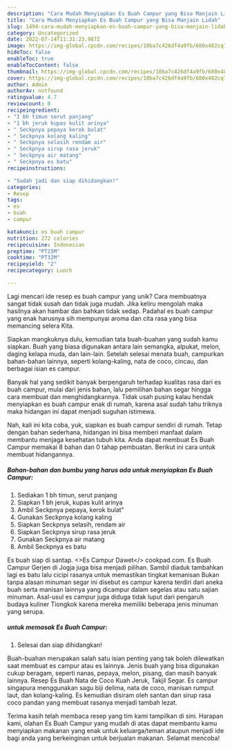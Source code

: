 ```yaml
---
description: "Cara Mudah Menyiapkan Es Buah Campur yang Bisa Manjain Lidah"
title: "Cara Mudah Menyiapkan Es Buah Campur yang Bisa Manjain Lidah"
slug: 1494-cara-mudah-menyiapkan-es-buah-campur-yang-bisa-manjain-lidah
category: Uncategorized
date: 2022-07-14T11:31:23.987Z
image: https://img-global.cpcdn.com/recipes/10ba7c426df4a9fb/680x482cq70/es-buah-campur-foto-resep-utama.jpg
hideToc: false
enableToc: true
enableTocContent: false
thumbnail: https://img-global.cpcdn.com/recipes/10ba7c426df4a9fb/680x482cq70/es-buah-campur-foto-resep-utama.jpg
cover: https://img-global.cpcdn.com/recipes/10ba7c426df4a9fb/680x482cq70/es-buah-campur-foto-resep-utama.jpg
author: Admin
authorAv: notfound
ratingvalue: 4.7
reviewcount: 8
recipeingredient:
- "1 bh timun serut panjang"
- "1 bh jeruk kupas kulit arinya"
- " Seckpnya pepaya kerok bulat"
- " Seckpnya kolang kaling"
- " Seckpnya selasih rendam air"
- " Seckpnya sirup rasa jeruk"
- " Seckpnya air matang"
- " Seckpnya es batu"
recipeinstructions:

- "Sudah jadi dan siap dihidangkan!"
categories:
- Resep
tags:
- es
- buah
- campur

katakunci: es buah campur 
nutrition: 272 calories
recipecuisine: Indonesian
preptime: "PT15M"
cooktime: "PT32M"
recipeyield: "2"
recipecategory: Lunch

---
```





Lagi mencari ide resep es buah campur yang unik? Cara membuatnya sangat tidak susah dan tidak juga mudah. Jika keliru mengolah maka hasilnya akan hambar dan bahkan tidak sedap. Padahal es buah campur yang enak harusnya sih mempunyai aroma dan cita rasa yang bisa memancing selera Kita.





Siapkan mangkuknya dulu, kemudian tata buah-buahan yang sudah kamu siapkan. Buah yang biasa digunakan antara lain semangka, alpukat, melon, daging kelapa muda, dan lain-lain. Setelah selesai menata buah, campurkan bahan-bahan lainnya, seperti kolang-kaling, nata de coco, cincau, dan berbagai isian es campur.

Banyak hal yang sedikit banyak berpengaruh terhadap kualitas rasa dari es buah campur, mulai dari jenis bahan, lalu pemilihan bahan segar hingga cara membuat dan menghidangkannya. Tidak usah pusing kalau hendak menyiapkan es buah campur enak di rumah, karena asal sudah tahu triknya maka hidangan ini dapat menjadi suguhan istimewa.






Nah, kali ini kita coba, yuk, siapkan es buah campur sendiri di rumah. Tetap dengan bahan sederhana, hidangan ini bisa memberi manfaat dalam membantu menjaga kesehatan tubuh kita. Anda dapat membuat Es Buah Campur memakai 8 bahan dan 0 tahap pembuatan. Berikut ini cara untuk membuat hidangannya.

<!--inarticleads1-->

##### Bahan-bahan dan bumbu yang harus ada untuk menyiapkan Es Buah Campur:

1. Sediakan 1 bh timun, serut panjang
1. Siapkan 1 bh jeruk, kupas kulit arinya
1. Ambil  Seckpnya pepaya, kerok bulat&#34;
1. Gunakan  Seckpnya kolang kaling
1. Siapkan  Seckpnya selasih, rendam air
1. Siapkan  Seckpnya sirup rasa jeruk
1. Gunakan  Seckpnya air matang
1. Ambil  Seckpnya es batu


Es buah siap di santap. &lt;&gt;Es Campur Dawet&lt;/&gt; cookpad.com. Es Buah Campur Gerjen di Jogja juga bisa menjadi pilihan. Sambil diaduk tambahkan lagi es batu lalu cicipi rasanya untuk memastikan tingkat kemanisan Bukan tanpa alasan minuman segar ini disebut es campur karena terdiri dari aneka buah serta manisan lainnya yang dicampur dalam segelas atau satu sajian minuman. Asal-usul es campur juga diduga tidak luput dari pengaruh budaya kuliner Tiongkok karena mereka memiliki beberapa jenis minuman yang serupa. 

<!--inarticleads2-->

#####  untuk memasak Es Buah Campur:


1. Selesai dan siap dihidangkan!

Buah-buahan merupakan salah satu isian penting yang tak boleh dilewatkan saat membuat es campur atau es lainnya. Jenis buah yang bisa digunakan cukup beragam, seperti nanas, pepaya, melon, pisang, dan masih banyak lainnya. Resep Es Buah Nata de Coco Kuah Jeruk, Takjil Segar. Es campur singapura menggunakan sagu biji delima, nata de coco, manisan rumput laut, dan kolang-kaling. Es kemudian disiram oleh santan dan sirup rasa coco pandan yang membuat rasanya menjadi tambah lezat. 

Terima kasih telah membaca resep yang tim kami tampilkan di sini. Harapan kami, olahan Es Buah Campur yang mudah di atas dapat membantu kamu menyiapkan makanan yang enak untuk keluarga/teman ataupun menjadi ide bagi anda yang berkeinginan untuk berjualan makanan. Selamat mencoba!
